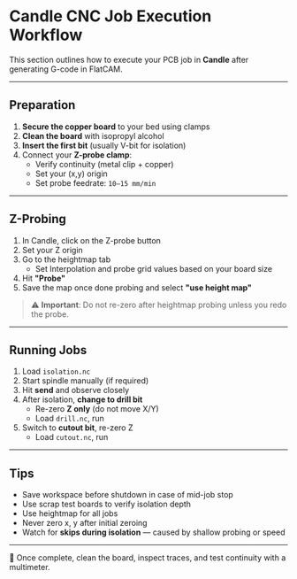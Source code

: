 # Candle CNC Job Execution Workflow

This section outlines how to execute your PCB job in **Candle** after generating G-code in FlatCAM.

---

##  Preparation
1. **Secure the copper board** to your bed using clamps
2. **Clean the board** with isopropyl alcohol
3. **Insert the first bit** (usually V-bit for isolation)
4. Connect your **Z-probe clamp**:
   - Verify continuity (metal clip + copper)
   - Set your (x,y) origin
   - Set probe feedrate: `10–15 mm/min`

---

## Z-Probing
1. In Candle, click on the Z-probe button
2. Set your Z origin
3. Go to the heightmap tab
   - Set Interpolation and probe grid values based on your board size
5. Hit **"Probe"**
6. Save the map once done probing and select **"use height map"** 

> ⚠️ **Important**: Do not re-zero after heightmap probing unless you redo the probe.

---

## Running Jobs
1. Load `isolation.nc`
2. Start spindle manually (if required)
3. Hit **send** and observe closely
4. After isolation, **change to drill bit**
   - Re-zero **Z only** (do not move X/Y)
   - Load `drill.nc`, run
5. Switch to **cutout bit**, re-zero Z
   - Load `cutout.nc`, run

---

## Tips
- Save workspace before shutdown in case of mid-job stop
- Use scrap test boards to verify isolation depth
- Use heightmap for all jobs
- Never zero x, y after initial zeroing 
- Watch for **skips during isolation** — caused by shallow probing or speed

---

🚀 Once complete, clean the board, inspect traces, and test continuity with a multimeter.
